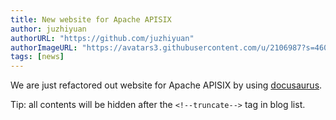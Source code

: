 ```yaml
---
title: New website for Apache APISIX
author: juzhiyuan
authorURL: "https://github.com/juzhiyuan"
authorImageURL: "https://avatars3.githubusercontent.com/u/2106987?s=460&u=f92e880ce95fe1fee18becd0a803f5401eb4ee7f&v=4"
tags: [news]
---
```


We are just refactored out website for Apache APISIX by using [docusaurus](https://docusaurus.io/).

<!--truncate-->

Tip: all contents will be hidden after the `<!--truncate-->` tag in blog list.
